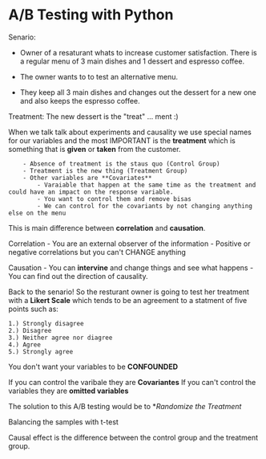 # A/B Testing with Python

Senario:

- Owner of a resaturant whats to increase customer satisfaction. There is a regular menu of 3 main dishes and 1 dessert and espresso coffee.

- The owner wants to to test an alternative menu.

- They keep all 3 main dishes and changes out the dessert for a new one and also keeps the espresso coffee.

Treatment: The new dessert is the "treat" ... ment :)

When we talk talk about experiments and causality we use special names for our variables and the most IMPORTANT is the **treatment** which is something that is **given** or **taken** from the customer.

        - Absence of treatment is the staus quo (Control Group)
        - Treatment is the new thing (Treatment Group)
        - Other variables are **Covariates**
            - Varaiable that happen at the same time as the treatment and could have an impact on the response variable.
            - You want to control them and remove bisas
            - We can control for the covariants by not changing anything else on the menu

This is main difference between **correlation** and **causation**.

Correlation - You are an external observer of the information - Positive or negative correlations but you can't CHANGE anything

Causation - You can **intervine** and change things and see what happens - You can find out the direction of causality.

Back to the senario! So the resturant owner is going to test her treatment with a **Likert Scale** which tends to be an agreement to a statment of five points such as:

    1.) Strongly disagree
    2.) Disagree
    3.) Neither agree nor diagree
    4.) Agree
    5.) Strongly agree

You don't want your variables to be **CONFOUNDED**

If you can control the varibale they are **Covariantes**
If you can't control the variables they are **omitted variables**

The solution to this A/B testing would be to \*_Randomize the Treatment_

Balancing the samples with t-test

Causal effect is the difference between the control group and the treatment group.
